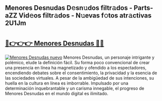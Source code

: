 ## Menores Desnudas D𝚎sn𝚞dos filtr𝚊dos - Parts-aZZ Vid𝚎os filtr𝚊dos - N𝚞evas f𝚘tos atr𝚊ctivas 2U1Jm

# <h2><a href="http://mbamds.tromn.icu/?c=Menores+Desnudas">🔗👉👉👉 Menores Desnudas 🔗🔗</a></h2>

[![Menores Desnudas nuevo](https://i.imgur.com/pEAQMta.gif)](http://mbamds.tromn.icu/?c=Menores+Desnudas)
Menores Desnudas, un personaje intrigante y polémico, elude la definición fácil. Su forma poco convencional de crear una presencia en línea ha magnetizado y ofendido a los espectadores, encendiendo debates sobre el consentimiento, la privacidad y la esencia de las sociedades virtuales. A pesar de la ambigüedad de sus intenciones, su huella en la cultura en línea es imborrable. Impulsado por una determinación inquebrantable y un carisma innegable, el progreso de Menores Desnudas en el mundo digital es ilimitado.
